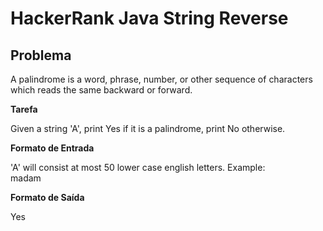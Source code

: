 # HackerRank Java String Reverse

## Problema

A palindrome is a word, phrase, number, or other sequence of characters which reads the same backward or forward.

**Tarefa**

Given a string 'A', print Yes if it is a palindrome, print No otherwise.

**Formato de Entrada**

'A' will consist at most 50 lower case english letters. Example: <br>
madam

**Formato de Saída**

Yes
